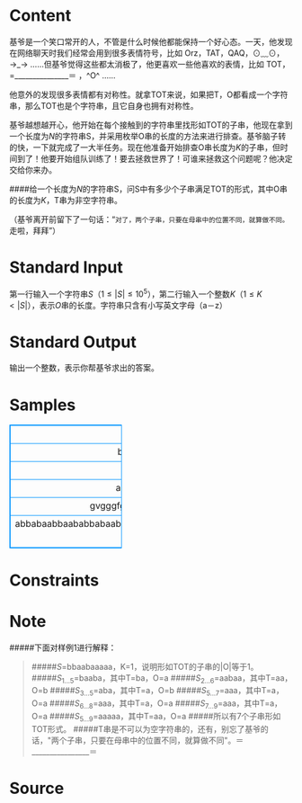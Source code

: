 
# Content

基爷是一个笑口常开的人，不管是什么时候他都能保持一个好心态。一天，他发现在网络聊天时我们经常会用到很多表情符号，比如 Orz，TAT，QAQ，⊙﹏⊙，→\_→ $\ldots\ldots$但基爷觉得这些都太消极了，他更喜欢一些他喜欢的表情，比如 TOT，=\_\_\_\_\_\_\_\_\_\_\_\_\_\_\_＝ ，^O^ $\ldots\ldots$

他意外的发现很多表情都有对称性。就拿TOT来说，如果把T，O都看成一个字符串，那么TOT也是个字符串，且它自身也拥有对称性。

基爷越想越开心，他开始在每个接触到的字符串里找形如TOT的子串，他现在拿到一个长度为$N$的字符串S，并采用枚举O串的长度的方法来进行排查。基爷脑子转的快，一下就完成了一大半任务。现在他准备开始排查O串长度为$K$的子串，但时间到了！他要开始组队训练了！要去拯救世界了！可谁来拯救这个问题呢？他决定交给你来办。

####给一个长度为$N$的字符串S，问S中有多少个子串满足TOT的形式，其中O串的长度为$K$，T串为非空字符串。

（基爷离开前留下了一句话：“`对了，两个子串，只要在母串中的位置不同，就算做不同。` 走啦，拜拜”）

# Standard Input

第一行输入一个字符串$S（1\leq |S|\leq 10^5）$，第二行输入一个整数$K（1\leq K< |S|）$，表示$O$串的长度。字符串只含有小写英文字母（a－z）

# Standard Output

输出一个整数，表示你帮基爷求出的答案。

# Samples

<style>
        table,table tr th, table tr td { border:1px solid #0094ff; }
        table { width: 200px; min-height: 25px; line-height: 25px; text-align: center; border-collapse: collapse;}   
    </style>
<table>
	<tr>
		<td>Input</td>
		<td>Output</td>
	</tr>
<tr><td>bbaabaaaaa
1</td><td>7</td></tr><tr><td>abxxxxxab
5</td><td>1</td></tr><tr><td>aaaaaaaaaaa
2</td><td>20</td></tr><tr><td>gvgggfgcgcgagngmgogz
1</td><td>10</td></tr><tr><td>abbabaabbaababbabaababbaabbabaabbaababbaabbabaabab
4</td><td>63</td></tr></table>


# Constraints



# Note

#####下面对样例1进行解释：
>#####$S$=bbaabaaaaa，K=1，说明形如TOT的子串的|O|等于1。
>#####$S_{1...5}$=baaba，其中T=ba，O=a
>#####$S_{2...6}$=aabaa，其中T=aa，O=b
>#####$S_{3...5}$=aba，其中T=a，O=b
>#####$S_{5...7}$=aaa，其中T=a，O=a
>#####$S_{6...8}$=aaa，其中T=a，O=a
>#####$S_{7...9}$=aaa，其中T=a，O=a
>#####$S_{5...9}$=aaaaa，其中T=aa，O=a
>#####所以有7个子串形如TOT形式。
>#####T串是不可以为空字符串的，还有，别忘了基爷的话，"两个子串，只要在母串中的位置不同，就算做不同"。＝\_\_\_\_\_\_\_\_\_\_\_\_\_\_\_\_＝

# Source


